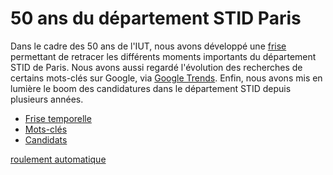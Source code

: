 # 50 ans du département STID Paris

Dans le cadre des 50 ans de l'IUT, nous avons développé une [frise](timeline.html) permettant de retracer les différents moments importants du département STID de Paris. Nous avons aussi regardé l'évolution des recherches de certains mots-clés sur Google, via [Google Trends](https://trends.google.fr/trends/). Enfin, nous avons mis en lumière le boom des candidatures dans le département STID depuis plusieurs années.

- [Frise temporelle](timeline.html)
- [Mots-clés](motscles.html)
- [Candidats](candidats.html)


[roulement automatique](timeline_dif.html)